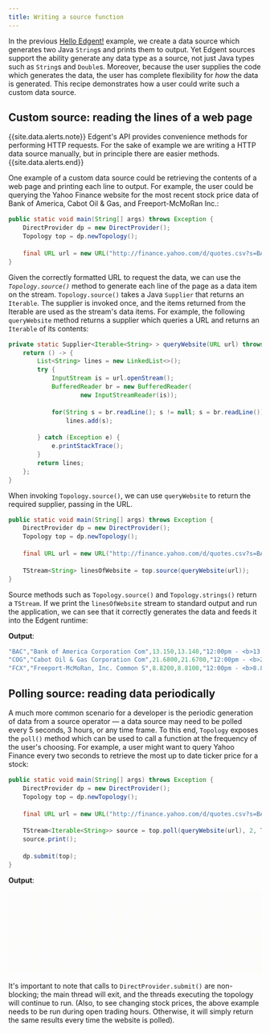 ```yaml
---
title: Writing a source function
---
```


In the previous [Hello Edgent!](recipe_hello_edgent) example, we create a data source which generates two Java `String`s and prints them to output. Yet Edgent sources support the ability generate any data type as a source, not just Java types such as `String`s and `Double`s. Moreover, because the user supplies the code which generates the data, the user has complete flexibility for *how* the data is generated. This recipe demonstrates how a user could write such a custom data source.

## Custom source: reading the lines of a web page

{{site.data.alerts.note}} Edgent's API provides convenience methods for performing HTTP requests. For the sake of example we are writing a HTTP data source manually, but in principle there are easier methods. {{site.data.alerts.end}}

One example of a custom data source could be retrieving the contents of a web page and printing each line to output. For example, the user could be querying the Yahoo Finance website for the most recent stock price data of Bank of America, Cabot Oil & Gas, and Freeport-McMoRan Inc.:

``` java
public static void main(String[] args) throws Exception {
    DirectProvider dp = new DirectProvider();
    Topology top = dp.newTopology();

    final URL url = new URL("http://finance.yahoo.com/d/quotes.csv?s=BAC+COG+FCX&f=snabl");
}
```

Given the correctly formatted URL to request the data, we can use the *`Topology.source()`* method to generate each line of the page as a data item on the stream. `Topology.source()` takes a Java `Supplier` that returns an `Iterable`. The supplier is invoked once, and the items returned from the Iterable are used as the stream's data items. For example, the following `queryWebsite` method returns a supplier which queries a URL and returns an `Iterable` of its contents:

``` java
private static Supplier<Iterable<String> > queryWebsite(URL url) throws Exception{
    return () -> {
        List<String> lines = new LinkedList<>();
        try {
            InputStream is = url.openStream();
            BufferedReader br = new BufferedReader(
                    new InputStreamReader(is));

            for(String s = br.readLine(); s != null; s = br.readLine())
                lines.add(s);

        } catch (Exception e) {
            e.printStackTrace();
        }
        return lines;
    };
}
```

When invoking `Topology.source()`, we can use `queryWebsite` to return the required supplier, passing in the URL.

```java
public static void main(String[] args) throws Exception {
    DirectProvider dp = new DirectProvider();
    Topology top = dp.newTopology();

    final URL url = new URL("http://finance.yahoo.com/d/quotes.csv?s=BAC+COG+FCX&f=snabl");

    TStream<String> linesOfWebsite = top.source(queryWebsite(url));
}
```

Source methods such as `Topology.source()` and `Topology.strings()` return a `TStream`. If we print the `linesOfWebsite` stream to standard output and run the application, we can see that it correctly generates the data and feeds it into the Edgent runtime:

**Output**:

```java
"BAC","Bank of America Corporation Com",13.150,13.140,"12:00pm - <b>13.145</b>"
"COG","Cabot Oil & Gas Corporation Com",21.6800,21.6700,"12:00pm - <b>21.6775</b>"
"FCX","Freeport-McMoRan, Inc. Common S",8.8200,8.8100,"12:00pm - <b>8.8035</b>"
```

## Polling source: reading data periodically

A much more common scenario for a developer is the periodic generation of data from a source operator &mdash; a data source may need to be polled every 5 seconds, 3 hours, or any time frame. To this end, `Topology` exposes the `poll()` method which can be used to call a function at the frequency of the user's choosing. For example, a user might want to query Yahoo Finance every two seconds to retrieve the most up to date ticker price for a stock:

```java
public static void main(String[] args) throws Exception {
    DirectProvider dp = new DirectProvider();
    Topology top = dp.newTopology();

    final URL url = new URL("http://finance.yahoo.com/d/quotes.csv?s=BAC+COG+FCX&f=snabl");

    TStream<Iterable<String>> source = top.poll(queryWebsite(url), 2, TimeUnit.SECONDS);
    source.print();

    dp.submit(top);
}
```

**Output**:

<img src="images/pollingSource.gif">

It's important to note that calls to `DirectProvider.submit()` are non-blocking; the main thread will exit, and the threads executing the topology will continue to run. (Also, to see changing stock prices, the above example needs to be run during open trading hours. Otherwise, it will simply return the same results every time the website is polled).
